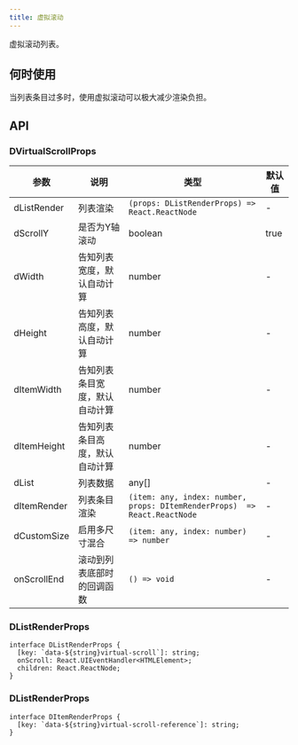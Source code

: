 ```yaml
---
title: 虚拟滚动
---
```


虚拟滚动列表。

## 何时使用

当列表条目过多时，使用虚拟滚动可以极大减少渲染负担。

## API

### DVirtualScrollProps

<!-- prettier-ignore-start -->
| 参数 | 说明 | 类型 | 默认值 | 
| --- | --- | --- | --- | 
| dListRender | 列表渲染 | `(props: DListRenderProps) => React.ReactNode` | - |
| dScrollY | 是否为Y轴滚动 | boolean | true |
| dWidth | 告知列表宽度，默认自动计算 | number | - |
| dHeight | 告知列表高度，默认自动计算 | number | - |
| dItemWidth | 告知列表条目宽度，默认自动计算 | number | - |
| dItemHeight | 告知列表条目高度，默认自动计算 | number | - |
| dList | 列表数据 | any[] | - |
| dItemRender | 列表条目渲染 | `(item: any, index: number, props: DItemRenderProps)  => React.ReactNode` | - | 
| dCustomSize | 启用多尺寸混合 | `(item: any, index: number) => number` | - |
| onScrollEnd | 滚动到列表底部时的回调函数 | `() => void` | - |
<!-- prettier-ignore-end -->

### DListRenderProps

```tsx
interface DListRenderProps {
  [key: `data-${string}virtual-scroll`]: string;
  onScroll: React.UIEventHandler<HTMLElement>;
  children: React.ReactNode;
}
```

### DListRenderProps

```tsx
interface DItemRenderProps {
  [key: `data-${string}virtual-scroll-reference`]: string;
}
```
